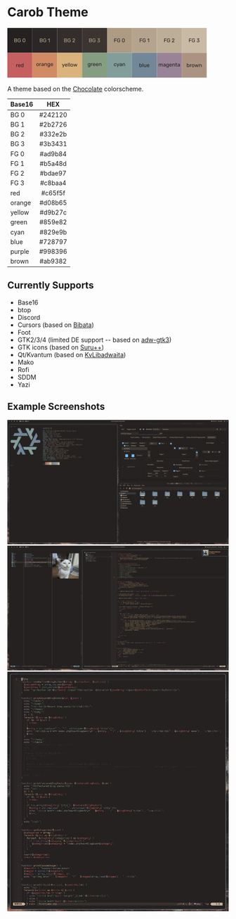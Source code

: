 # Carob Theme
![colorscheme preview](carob.webp "colorscheme preview")        
     
A theme based on the [Chocolate](https://gitlab.com/snakedye/chocolate) colorscheme.
     
| Base16 | HEX     |
| :----- | :-----: |
| BG 0   | #242120 |
| BG 1   | #2b2726 |
| BG 2   | #332e2b |
| BG 3   | #3b3431 |
| FG 0   | #ad9b84 |
| FG 1   | #b5a48d |
| FG 2   | #bdae97 |
| FG 3   | #c8baa4 |
| red    | #c65f5f |
| orange | #d08b65 |
| yellow | #d9b27c |
| green  | #859e82 |
| cyan   | #829e9b |
| blue   | #728797 |
| purple | #998396 |
| brown  | #ab9382 |
     
## Currently Supports
- Base16
- btop
- Discord
- Cursors (based on [Bibata](https://github.com/ful1e5/Bibata_Cursor))
- Foot
- GTK2/3/4 (limited DE support -- based on [adw-gtk3](https://github.com/lassekongo83/adw-gtk3))
- GTK icons (based on [Suru++](https://github.com/GabePoel/KvLibadwaita))
- Qt/Kvantum (based on [KvLibadwaita](https://github.com/GabePoel/KvLibadwaita))
- Mako
- Rofi
- SDDM
- Yazi

## Example Screenshots
![example 1](screenshots/desktop1.webp "example 1")    
![example 2](screenshots/desktop2.webp "example 2")     
![example 3](screenshots/nvim.webp "example 3")    
